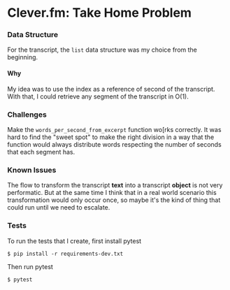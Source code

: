 # Clever.fm: Take Home Problem

### Data Structure

For the transcript, the `list` data structure was my choice from the beginning.

#### Why

My idea was to use the index as a reference of second of the transcript. 
With that, I could retrieve any segment of the transcript in O(1).

### Challenges

Make the `words_per_second_from_excerpt` function wo[rks correctly. It was hard to find
the "sweet spot" to make the right division in a way that the function would always
distribute words respecting the number of seconds that each segment has.

### Known Issues

The flow to transform the transcript **text** into a transcript **object** is not very performatic.
But at the same time I think that in a real world scenario this transformation would only occur once,
so maybe it's the kind of thing that could run until we need to escalate.

### Tests

To run the tests that I create, first install pytest

```shell
$ pip install -r requirements-dev.txt
```

Then run pytest

```shell
$ pytest
```
